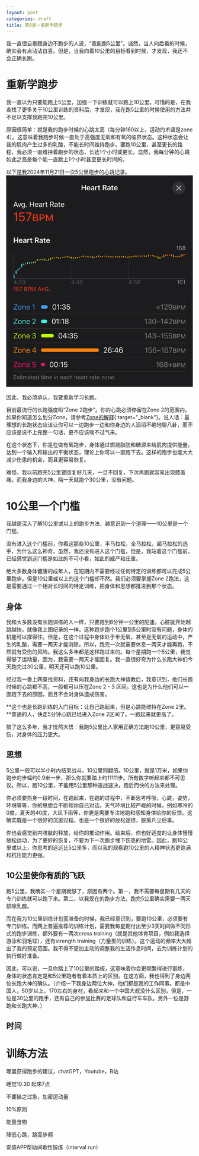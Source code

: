 ```yaml
---
layout: post
categories: draft
title: 第0周－重新学跑步
---
```


我一直很自豪跟身边不跑步的人说，“我能跑5公里”。诚然，当人向后看的时候，确实会有点沾沾自喜。但是，当我向着10公里的目标看到时候，才发现，我还不会正确长跑。



# 重新学跑步

我一直以为只要能跑上5公里，加强一下训练就可以跑上10公里。可惜的是，在我查找了更多关于10公里训练的资料后，才发现，我在跑5公里的时候使用的方法并不足以支撑我跑完10公里。

原因很简单：就是我的跑步时候的心跳太高（每分钟160以上，运动的术语是zone 4）。这意味着我跑步时候一直处于高强度无氧和有氧的临界状态。这种状态会让我的肌肉产生过多的乳酸，不能长时间维持跑步。要跑10公里，甚至更长的路程，我必须一直维持着跑步的状态，长达1个小时或更长。显然，我每分钟的心跳如此之高是每个能一直跳上1个小时甚至更长时间的。

以下是我2024年11月21日一次5公里跑步的心跳记录。
![2024年11月21日一次5公里跑步的心跳记录](/assets/running/%E5%BF%83%E8%B7%B3zone4.jpeg)

因此，我必须承认，我要重新学习长跑。

目前最流行的长跑强度叫“Zone 2跑步”。你的心跳必须停留在Zone 2的范围内。如果你知道怎么划分Zone，请参考[Zone的解释](https://chatgpt.com/share/6759f2d2-8fac-800c-9e08-6226cf7a49c0){:target="_blank"}。说人话：最理想的长跑状态应该让你可以一边跑步一边和你身边的人滔滔不绝地聊八卦，而不应该是说不上完整一句话，更不应该喘不过气来。

在这个状态下，你是在做有氧跑步，身体通过燃烧脂肪和糖源来给肌肉提供能量，达到一个输入和输出的平衡状态，理论上你可以一直跑下去。这样的跑步也能大大减少伤患的机会，而且更容易恢复。

难怪，我以前跑完5公里要回复好几天，一旦不回复，下次再跑就容易出现膝盖痛。而我身边的大神，隔一天就跑个30公里，没有问题。

# 10公里一个门槛

我越是深入了解10公里或以上的跑步方法，越意识到一个道理——10公里是一个门槛。

没有进入这个门槛前，你看这那些10公里，半马拉松，全马拉松，超马拉松的选手，为什么这么神奇。虽然，我还没有进入这个门槛，但是，我站着这个门槛前，已经感觉到这门槛是如此的不可小看，如此的威严和庄重。

绝大多数身体健康的成年人，在短期内不需要经过任何特定的训练都可以完成5公里跑步。但是10公里或以上的这个门槛却不然。我们必须要掌握Zone 2跑法，这是需要通过一个相对长时间的特定训练，把身体和思想都推进到那个状态。

## 身体

我和大多数没有长跑训练的人一样，只要跑到6分钟一公里的配速，心脏就开始越跳越快，就像我上图纪录的一样。这种跑步跑个1公里到5公里时没有问题，身体的机能可以撑得住。但是，在这个过程中身体处于半无氧，甚至是无氧的运动中，产生的乳酸，需要一两天才能消除。所以，跑完一次就需要休息一两天才能再跑，不然就有受伤的风险。我这么多年都是这样跑过来的。每个星期跑一个5公里，我觉得够了运动量，因为，我需要一两天才能回复。我一直很好奇为什么长跑大神们今天跑完过30公里，明天还可以跑10公里。

经过我一番上网查找资料，还有向我身边的长跑大神请教后，我意识到，他们长跑时候的心跳都不高，一般都可以压在Zone 2 - 3 区间。这也是为什么他们可以一直跑下去的原因，而且不会对身体造成伤害。

**这个也是长跑训练的入门目标：让自己跑起来，但是心跳能维持在Zone 2里。**普通的人，快走5分钟心跳已经进入Zone 2区间了。一跑起来就更高了。

搞了这么多年，我才恍然大悟：我跑5公里比人家用正确方法跑10公里，更容易受伤，对身体的压力更大。


## 思想

5公里一般可以半小时内结束战斗，10公里则翻倍。10公里，就是1万米，如果你跑步的步幅约0.9米一步，那么你就要踏上约11111步。所有数字听起来都不可思议。所以，跑10公里，不能用5公里那种速战速决，跑后而快的方法来处理。

你必须要热身一段时间，在跑起来，在跑的过程中，不断思考呼吸，心跳，姿势，环境等等，你的思想会不断和你自己对话。天气环境比较严峻的时候，例如寒冷的0度，夏天的40度，大风下雨等，你更是需要专注地跑和感知身体给你的反馈。这确实既是一个很好的沉思过程，也是一个很好的放松途径，脱离凡尘俗事。

你也会感觉到内啡肽的释放，给你的推动作用。结束后，你也好适度的让身体慢慢放松运动，为了更好的恢复，不要为下一次跑步埋下伤患的地雷。因此，跑10公里或以上，你思考的远远比5公里多，而以我的观察跑10公里的人精神状态更饱满和抗压能力更强。

## 10公里使你有质的飞跃

跑5公里，我确实一个星期就够了，原因有两个。第一，我不需要每星期有几天的专门训练就可以跑下来。第二，以我现在的跑步方法，跑完5公里确实需要一两天排除乳酸。

而在我为10公里训练计划而准备的时候，我已经意识到，要跑10公里，必须要有专门训练。而网上普遍推荐的训练计划，需要我每星期付出至少3天时间做不同形式的跑步训练，额外要有一两次cross training（就是其他体育项目，例如我选择游泳和羽毛球），还有strength training（力量型的训练）。这个运动的频率大大超出了我的预定范围。我不得不更加主动的调整我的生活作息时间，去为训练计划的执行做好准备。

因此，可以说，一旦你踏上了10公里的踏板，这意味着你会更频繁得进行锻炼，身体的状态肯定是和5公里跑者有着本质上的区别。在这方面，我也得到了身边两位长跑大神的确认。（介绍一下我身边两位大神，他们都是我的工作同事。都是中国人，50岁以上，170左右的身材，看起来和一个中国大叔没什么区别，但是，一位是30公里的跑手，还有自己的参加比赛的足球队和自行车车队。另外一位是野跑和长跑大神，）

## 时间



# 训练方法






哪里获得跑步的建议，chatGPT，Youtube，B站

睡觉10:30
起床7点

不要操之过急，加密运动量

10%原则

能量食物

降低心跳，跳高步频

安装APP帮助间歇性锻炼（interval run）
<!--stackedit_data:
eyJoaXN0b3J5IjpbLTIxMTY4MzY3NDYsLTE3NjU5NDM3MjksLT
I5OTE1MjQ3OCwtMTA3NDM3NDg5NCw3MjM1NTk5MCwtMTI2MDMy
NDIwMiwtNzQxNDg4ODgxXX0=
-->
